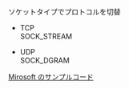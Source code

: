 ソケットタイプでプロトコルを切替

- TCP  
  SOCK_STREAM

- UDP  
  SOCK_DGRAM

[Mirosoft のサンプルコード](https://docs.microsoft.com/en-us/windows/win32/winsock/appendix-a-ipv4-only-source-code-2)
